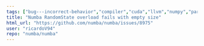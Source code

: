 ```yaml
---
tags: ["bug---incorrect-behavior","compiler","cuda","llvm","numpy","parallel","python"]
title: "Numba RandomState overload fails with empty size"
html_url: "https://github.com/numba/numba/issues/8975"
user: "ricardoV94"
repo: "numba/numba"
---
```



